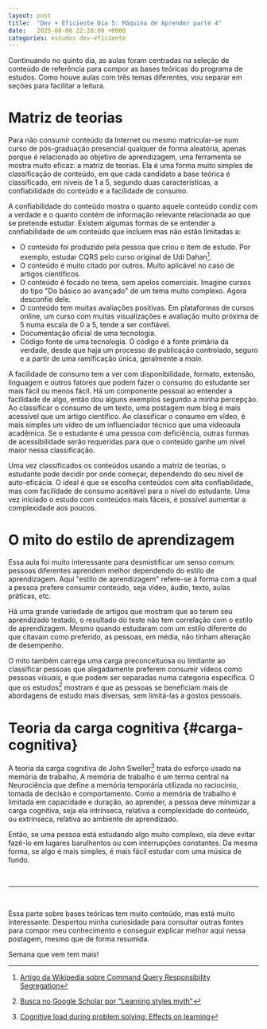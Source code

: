 ```yaml
---
layout: post
title:  "Dev + Eficiente Dia 5: Máquina de Aprender parte 4"
date:   2025-08-08 22:28:00 +0000
categories: estudos dev-eficiente
---
```

Continuando no quinto dia, as aulas foram centradas na seleção de conteúdo de referência para compor as bases teóricas do programa de estudos. Como houve aulas com três temas diferentes, vou separar em seções para facilitar a leitura.

# Matriz de teorias

Para não consumir conteúdo da Internet ou mesmo matricular-se num curso de pós-graduação presencial qualquer de forma aleatória, apenas porque é relacionado ao objetivo de aprendizagem, uma ferramenta se mostra muito eficaz: a matriz de teorias. Ela é uma forma muito simples de classificação de conteúdo, em que cada candidato a base teórica é classificado, em níveis de 1 a 5, segundo duas características, a confiabilidade do conteúdo e a facilidade de consumo.

A confiabilidade do conteúdo mostra o quanto aquele conteúdo condiz com a verdade e o quanto contém de informação relevante relacionada ao que se pretende estudar. Existem algumas formas de se entender a confiabilidade de um conteúdo que incluem mas não estão limitadas a:
- O conteúdo foi produzido pela pessoa que criou o item de estudo. Por exemplo, estudar CQRS pelo curso original de Udi Dahan[^1].
- O conteúdo é muito citado por outros. Muito aplicável no caso de artigos científicos.
- O conteúdo é focado no tema, sem apelos comerciais. Imagine cursos do tipo "Do básico ao avançado" de um tema muito complexo. Agora desconfie dele.
- O conteúdo tem muitas avaliações positivas. Em plataformas de cursos online, um curso com muitas visualizações e avaliação muito próxima de 5 numa escala de 0 a 5, tende a ser confiável.
- Documentação oficial de uma tecnologia.
- Código fonte de uma tecnologia. O código é a fonte primária da verdade, desde que haja um processo de publicação controlado, seguro e a partir de uma ramificação única, geralmente a *main*. 

A facilidade de consumo tem a ver com disponibilidade, formato, extensão, linguagem e outros fatores que podem fazer o consumo do estudante ser mais fácil ou menos fácil. Há um componente pessoal ao entender a facilidade de algo, então dou alguns exemplos segundo a minha percepção. Ao classificar o consumo de um texto, uma postagem num blog é mais acessível que um artigo científico. Ao classificar o consumo em vídeo, é mais simples um vídeo de um influenciador técnico que uma videoaula acadêmica. Se o estudante é uma pessoa com deficiência, outras formas de acessibilidade serão requeridas para que o conteúdo ganhe um nível maior nessa classificação.

Uma vez classificados os conteúdos usando a matriz de teorias, o estudante pode decidir por onde começar, dependendo do seu nível de auto-eficácia. O ideal é que se escolha conteúdos com alta confiabilidade, mas com facilidade de consumo aceitável para o nível do estudante. Uma vez iniciado o estudo com conteúdos mais fáceis, é possível aumentar a complexidade aos poucos.

[^1]: [Artigo da Wikipedia sobre Command Query Responsibility Segregation](https://en.wikipedia.org/wiki/Command_Query_Responsibility_Segregation)

# O mito do estilo de aprendizagem

Essa aula foi muito interessante para desmistificar um senso comum: pessoas diferentes aprendem melhor dependendo do estilo de aprendizagem. Aqui "estilo de aprendizagem" refere-se à forma com a qual a pessoa prefere consumir conteúdo, seja vídeo, áudio, texto, aulas práticas, etc.

Há uma grande variedade de artigos que mostram que ao terem seu aprendizado testado, o resultado do teste não tem correlação com o estilo de aprendizagem. Mesmo quando estudaram com um estilo diferente do que citavam como preferido, as pessoas, em média, não tinham alteração de desempenho.

O mito também carrega uma carga preconceituosa ou limitante ao classificar pessoas que alegadamente preferem consumir vídeos como pessoas *visuais*, e que podem ser separadas numa categoria específica. O que os estudos[^2] mostram é que as pessoas se beneficiam mais de abordagens de estudo mais diversas, sem limitá-las a gostos pessoais.

[^2]: [Busca no Google Scholar por "Learning styles myth"](https://scholar.google.com/scholar?q=learning+styles+myth)

# Teoria da carga cognitiva {#carga-cognitiva}

A teoria da carga cognitiva de John Sweller[^3] trata do esforço usado na memória de trabalho. A memória de trabalho é um termo central na Neurociência que define a memória temporária utilizada no raciocínio, tomada de decisão e comportamento. Como a memória de trabalho é limitada em capacidade e duração, ao aprender, a pessoa deve minimizar a carga cognitiva, seja ela intrínseca, relativa a complexidade do conteúdo, ou extrínseca, relativa ao ambiente de aprendizado.

Então, se uma pessoa está estudando algo muito complexo, ela deve evitar fazê-lo em lugares barulhentos ou com interrupções constantes. Da mesma forma, se algo é mais simples, é mais fácil estudar com uma música de fundo.

<br />

---

<br />

Essa parte sobre bases teóricas tem muito conteúdo, mas está muito interessante. Despertou minha curiosidade para consultar outras fontes para compor meu conhecimento e conseguir explicar melhor aqui nessa postagem, mesmo que de forma resumida. 

Semana que vem tem mais!

[^3]: [Cognitive load during problem solving: Effects on learning](https://www.sciencedirect.com/science/article/abs/pii/0364021388900237)

